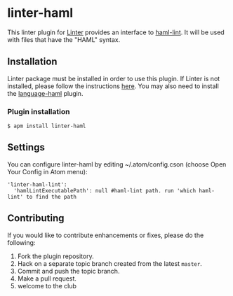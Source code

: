 linter-haml
=========================

This linter plugin for [Linter](https://github.com/AtomLinter/Linter) provides an interface to [haml-lint](https://github.com/causes/haml-lint). It will be used with files that have the "HAML" syntax.

## Installation
Linter package must be installed in order to use this plugin. If Linter is not installed, please follow the instructions [here](https://github.com/AtomLinter/Linter).  You may also need to install the [language-haml](https://github.com/cannikin/language-haml) plugin.

### Plugin installation
```
$ apm install linter-haml
```

## Settings
You can configure linter-haml by editing ~/.atom/config.cson (choose Open Your Config in Atom menu):
```
'linter-haml-lint':
  'hamlLintExecutablePath': null #haml-lint path. run 'which haml-lint' to find the path
```

## Contributing
If you would like to contribute enhancements or fixes, please do the following:

1. Fork the plugin repository.
1. Hack on a separate topic branch created from the latest `master`.
1. Commit and push the topic branch.
1. Make a pull request.
1. welcome to the club
